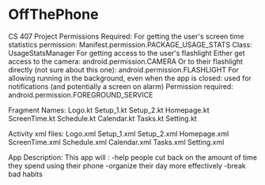 # OffThePhone
CS 407 Project
Permissions Required:
For getting the user's screen time statistics
    permission: Manifest.permission.PACKAGE_USAGE_STATS
    Class: UsageStatsManager
For getting access to the user's flashlight
    Either get access to the camera: android.permission.CAMERA
    Or to their flashlight directly (not sure about this one): android.permission.FLASHLIGHT
For allowing running in the background, even when the app is closed:
    used for notifications (and potentially a screen on alarm)
    Permission required: android.permission.FOREGROUND_SERVICE

Fragment Names:
Logo.kt
Setup_1.kt
Setup_2.kt
Homepage.kt 
ScreenTime.kt
Schedule.kt
Calendar.kt
Tasks.kt
Setting.kt

Activity xml files:
Logo.xml
Setup_1.xml
Setup_2.xml
Homepage.xml
ScreenTime.xml
Schedule.xml
Calendar.xml
Tasks.xml
Setting.xml
    
App Description: This app will :
-help people cut back on the amount of time they spend using their phone
-organize their day more effectively
-break bad habits


